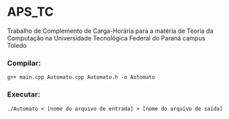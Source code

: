 # APS_TC
Trabalho de Complemento de Carga-Horária para a matéria de Teoria da Computação na Universidade Tecnológica Federal do Paraná campus Toledo
<h3>Compilar:</h3>

    g++ main.cpp Automato.cpp Automato.h -o Automato

<h3>Executar:</h3>

    ./Automato < [nome do arquivo de entrada] > [nome do arquivo de saída]

